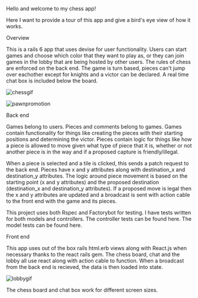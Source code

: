 Hello and welcome to my chess app!

Here I want to provide a tour of this app and give a bird's eye view of how it works.


Overview

This is a rails 6 app that uses devise for user functionality. Users can start games and choose which color that they want to play as, or they can join games in the lobby that are being hosted by other users. The rules of chess are enforced on the back end. The game is turn based, pieces can't jump over eachother except for knights and a victor can be declared. A real time chat box is included below the board.

![chessgif](https://user-images.githubusercontent.com/42154066/212790849-441d4765-a9e5-4642-9b13-ae0742c27cd5.gif)

![pawnpromotion](https://user-images.githubusercontent.com/42154066/212790878-9f03e3c8-cda3-4c58-8c8c-d34030e61c6c.gif)

Back end

Games belong to users. Pieces and comments belong to games. Games contain functionality for things like creating the pieces with their starting positions and determining the victor. Pieces contain logic for things like how a piece is allowed to move given what type of piece that it is, whether or not another piece is in the way and if a proposed capture is friendly/illegal.

When a piece is selected and a tile is clicked, this sends a patch request to the back end. Pieces have x and y attributes along with destination_x and destination_y attributes. The logic around piece movement is based on the starting point (x and y attributes) and the proposed destination (destination_x and destination_y attributes). If a proposed move is legal then the x and y attributes are updated and a broadcast is sent with action cable to the front end with the game and its pieces.

This project uses both Rspec and Factorybot for testing. I have tests written for both models and controllers. The controller tests can be found here. The model tests can be found here.


Front end

This app uses out of the box rails html.erb views along with React.js when necessary thanks to the react rails gem. The chess board, chat and the lobby all use react along with action cable to function. When a broadcast from the back end is recieved, the data is then loaded into state.

![lobbygif](https://user-images.githubusercontent.com/42154066/212790909-5d328d23-9a63-4ee7-bb31-5e8efad1a72f.gif)

The chess board and chat box work for different screen sizes.
